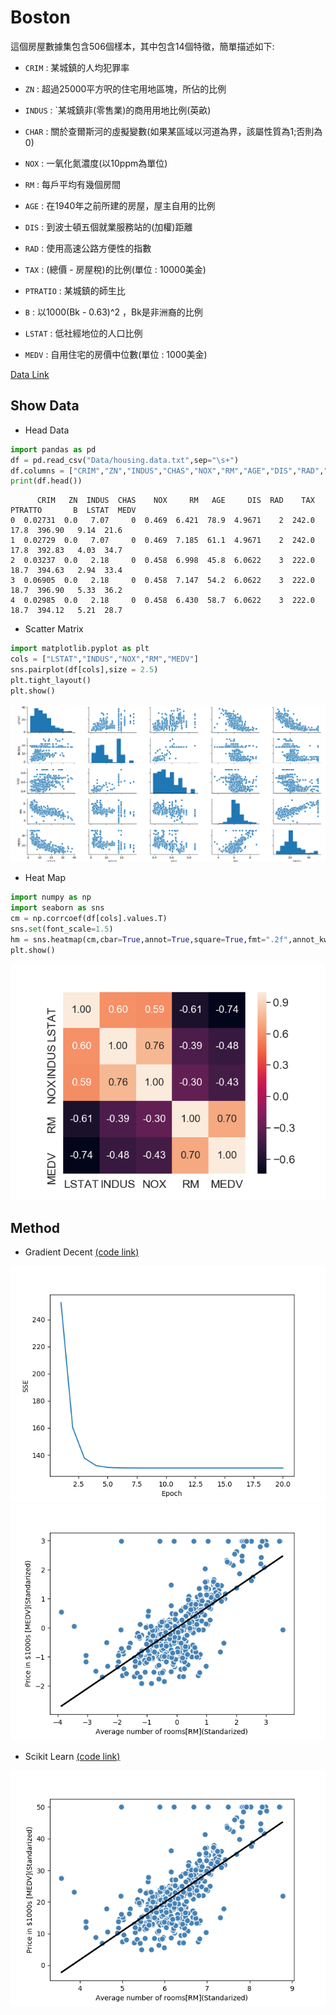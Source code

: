 # Boston
這個房屋數據集包含506個樣本，其中包含14個特徵，簡單描述如下:

* `CRIM` : 某城鎮的人均犯罪率

* `ZN` : 超過25000平方呎的住宅用地區塊，所佔的比例

* `INDUS` : `某城鎮非(零售業)的商用用地比例(英畝)

* `CHAR` : 關於查爾斯河的虛擬變數(如果某區域以河道為界，該屬性質為1;否則為0)

* `NOX` : 一氧化氮濃度(以10ppm為單位)

* `RM` : 每戶平均有幾個房間

* `AGE` : 在1940年之前所建的房屋，屋主自用的比例

* `DIS` : 到波士頓五個就業服務站的(加權)距離

* `RAD` : 使用高速公路方便性的指數

* `TAX` : (總價 - 房屋稅)的比例(單位 : 10000美金)

* `PTRATIO` : 某城鎮的師生比

* `B` : 以1000(Bk - 0.63)^2 ，Bk是非洲裔的比例

* `LSTAT` : 低社經地位的人口比例

* `MEDV` : 自用住宅的房價中位數(單位 : 1000美金)

[Data Link](housing.data.txt)
## Show Data
* Head Data
```python
import pandas as pd
df = pd.read_csv("Data/housing.data.txt",sep="\s+")
df.columns = ["CRIM","ZN","INDUS","CHAS","NOX","RM","AGE","DIS","RAD","TAX","PTRATTO","B","LSTAT","MEDV"]
print(df.head())
```
```shell
      CRIM   ZN  INDUS  CHAS    NOX     RM   AGE     DIS  RAD    TAX  PTRATTO       B  LSTAT  MEDV
0  0.02731  0.0   7.07     0  0.469  6.421  78.9  4.9671    2  242.0     17.8  396.90   9.14  21.6
1  0.02729  0.0   7.07     0  0.469  7.185  61.1  4.9671    2  242.0     17.8  392.83   4.03  34.7
2  0.03237  0.0   2.18     0  0.458  6.998  45.8  6.0622    3  222.0     18.7  394.63   2.94  33.4
3  0.06905  0.0   2.18     0  0.458  7.147  54.2  6.0622    3  222.0     18.7  396.90   5.33  36.2
4  0.02985  0.0   2.18     0  0.458  6.430  58.7  6.0622    3  222.0     18.7  394.12   5.21  28.7
```

* Scatter Matrix
```python
import matplotlib.pyplot as plt
cols = ["LSTAT","INDUS","NOX","RM","MEDV"]
sns.pairplot(df[cols],size = 2.5)
plt.tight_layout()
plt.show()
```
![Scatter](https://github.com/Offliners/Machine-Learning/blob/master/ML/Boston/Scatter.png)

* Heat Map
```python
import numpy as np
import seaborn as sns
cm = np.corrcoef(df[cols].values.T)
sns.set(font_scale=1.5)
hm = sns.heatmap(cm,cbar=True,annot=True,square=True,fmt=".2f",annot_kws={"size":15},yticklabels=cols,xticklabels=cols)
plt.show()
```
![heat-map](https://github.com/Offliners/Machine-Learning/blob/master/ML/Boston/Heat-Map.png)

## Method
* Gradient Decent  [(code link)](Boston_GD.py)

![LossFunction](https://github.com/Offliners/Machine-Learning/blob/master/ML/Boston/Boston-Loss.png)
![Model](https://github.com/Offliners/Machine-Learning/blob/master/ML/Boston/model.png)

* Scikit Learn  [(code link)](Boston_Sklearn.py)

![Sklearn-Model](https://github.com/Offliners/Machine-Learning/blob/master/ML/Boston/sklearn_model.png)

